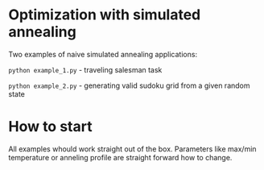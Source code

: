 # Optimization with simulated annealing

Two examples of naive simulated annealing applications:

`python example_1.py` - traveling salesman task

`python example_2.py` - generating valid sudoku grid from a given random state

# How to start

All examples whould work straight out of the box. Parameters like max/min temperature or anneling profile are straight forward how to change.
